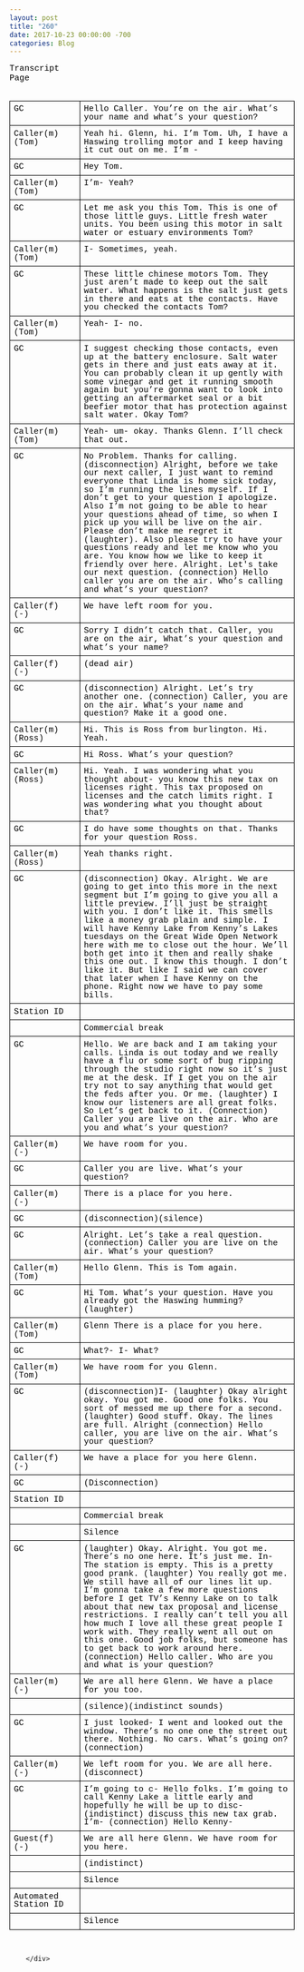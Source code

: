 ```yaml
---
layout: post
title: "260"
date: 2017-10-23 00:00:00 -700
categories: Blog
---
```


<div class="blog-content">
				<div>
<div id="578808859892084958" align="center" style="width: 100%; overflow-y: hidden;" class="wcustomhtml">
<meta content="text/html; charset=UTF-8" http-equiv="content-type"><style type="text/css">
.lst-kix_m21dwgehm91h-2>li{counter-increment:lst-ctn-kix_m21dwgehm91h-2}.lst-kix_m21dwgehm91h-8>li{counter-increment:lst-ctn-kix_m21dwgehm91h-8}ol.lst-kix_m21dwgehm91h-0{list-style-type:none}ol.lst-kix_m21dwgehm91h-4.start{counter-reset:lst-ctn-kix_m21dwgehm91h-4 0}ol.lst-kix_m21dwgehm91h-2{list-style-type:none}ol.lst-kix_m21dwgehm91h-1{list-style-type:none}ol.lst-kix_m21dwgehm91h-4{list-style-type:none}.lst-kix_m21dwgehm91h-2>li:before{content:"" counter(lst-ctn-kix_m21dwgehm91h-2,lower-roman) ". "}ol.lst-kix_m21dwgehm91h-3{list-style-type:none}ol.lst-kix_m21dwgehm91h-6{list-style-type:none}ol.lst-kix_m21dwgehm91h-5{list-style-type:none}ol.lst-kix_m21dwgehm91h-8{list-style-type:none}.lst-kix_m21dwgehm91h-3>li:before{content:"" counter(lst-ctn-kix_m21dwgehm91h-3,decimal) ". "}ol.lst-kix_m21dwgehm91h-7{list-style-type:none}ol.lst-kix_m21dwgehm91h-8.start{counter-reset:lst-ctn-kix_m21dwgehm91h-8 0}.lst-kix_m21dwgehm91h-4>li:before{content:"" counter(lst-ctn-kix_m21dwgehm91h-4,lower-latin) ". "}.lst-kix_m21dwgehm91h-6>li:before{content:"" counter(lst-ctn-kix_m21dwgehm91h-6,decimal) ". "}.lst-kix_m21dwgehm91h-7>li{counter-increment:lst-ctn-kix_m21dwgehm91h-7}.lst-kix_m21dwgehm91h-5>li:before{content:"" counter(lst-ctn-kix_m21dwgehm91h-5,lower-roman) ". "}ol.lst-kix_m21dwgehm91h-0.start{counter-reset:lst-ctn-kix_m21dwgehm91h-0 0}.lst-kix_m21dwgehm91h-8>li:before{content:"" counter(lst-ctn-kix_m21dwgehm91h-8,lower-roman) ". "}.lst-kix_m21dwgehm91h-1>li{counter-increment:lst-ctn-kix_m21dwgehm91h-1}ol.lst-kix_m21dwgehm91h-5.start{counter-reset:lst-ctn-kix_m21dwgehm91h-5 0}.lst-kix_m21dwgehm91h-7>li:before{content:"" counter(lst-ctn-kix_m21dwgehm91h-7,lower-latin) ". "}.lst-kix_90i3scc3ekx4-0>li:before{content:"\00274f  "}.lst-kix_90i3scc3ekx4-3>li:before{content:"\00274f  "}.lst-kix_90i3scc3ekx4-1>li:before{content:"\00274f  "}ol.lst-kix_m21dwgehm91h-3.start{counter-reset:lst-ctn-kix_m21dwgehm91h-3 0}.lst-kix_90i3scc3ekx4-2>li:before{content:"\00274f  "}.lst-kix_m21dwgehm91h-0>li{counter-increment:lst-ctn-kix_m21dwgehm91h-0}.lst-kix_m21dwgehm91h-3>li{counter-increment:lst-ctn-kix_m21dwgehm91h-3}.lst-kix_m21dwgehm91h-1>li:before{content:"" counter(lst-ctn-kix_m21dwgehm91h-1,lower-latin) ". "}.lst-kix_m21dwgehm91h-6>li{counter-increment:lst-ctn-kix_m21dwgehm91h-6}.lst-kix_m21dwgehm91h-0>li:before{content:"" counter(lst-ctn-kix_m21dwgehm91h-0,upper-latin) ". "}.lst-kix_m21dwgehm91h-5>li{counter-increment:lst-ctn-kix_m21dwgehm91h-5}ol.lst-kix_m21dwgehm91h-6.start{counter-reset:lst-ctn-kix_m21dwgehm91h-6 0}.lst-kix_90i3scc3ekx4-7>li:before{content:"\00274f  "}ol.lst-kix_m21dwgehm91h-2.start{counter-reset:lst-ctn-kix_m21dwgehm91h-2 0}.lst-kix_m21dwgehm91h-4>li{counter-increment:lst-ctn-kix_m21dwgehm91h-4}.lst-kix_90i3scc3ekx4-4>li:before{content:"\00274f  "}.lst-kix_90i3scc3ekx4-8>li:before{content:"\00274f  "}.lst-kix_90i3scc3ekx4-5>li:before{content:"\00274f  "}.lst-kix_90i3scc3ekx4-6>li:before{content:"\00274f  "}ol.lst-kix_m21dwgehm91h-7.start{counter-reset:lst-ctn-kix_m21dwgehm91h-7 0}ul.lst-kix_90i3scc3ekx4-8{list-style-type:none}ul.lst-kix_90i3scc3ekx4-7{list-style-type:none}ul.lst-kix_90i3scc3ekx4-6{list-style-type:none}ul.lst-kix_90i3scc3ekx4-1{list-style-type:none}ul.lst-kix_90i3scc3ekx4-0{list-style-type:none}ol.lst-kix_m21dwgehm91h-1.start{counter-reset:lst-ctn-kix_m21dwgehm91h-1 0}ul.lst-kix_90i3scc3ekx4-5{list-style-type:none}ul.lst-kix_90i3scc3ekx4-4{list-style-type:none}ul.lst-kix_90i3scc3ekx4-3{list-style-type:none}ul.lst-kix_90i3scc3ekx4-2{list-style-type:none}ol{margin:0;padding:0}table td,table th{padding:0}.c1{border-right-style:solid;padding:5pt 5pt 5pt 5pt;border-bottom-color:#000000;border-top-width:1pt;border-right-width:1pt;border-left-color:#000000;vertical-align:top;border-right-color:#000000;border-left-width:1pt;border-top-style:solid;border-left-style:solid;border-bottom-width:1pt;width:356.2pt;border-top-color:#000000;border-bottom-style:solid}.c2{border-right-style:solid;padding:5pt 5pt 5pt 5pt;border-bottom-color:#000000;border-top-width:1pt;border-right-width:1pt;border-left-color:#000000;vertical-align:top;border-right-color:#000000;border-left-width:1pt;border-top-style:solid;border-left-style:solid;border-bottom-width:1pt;width:93.8pt;border-top-color:#000000;border-bottom-style:solid}.c3{color:#000000;font-weight:400;text-decoration:none;vertical-align:baseline;font-size:11pt;font-family:"Courier New";font-style:normal}.c7{padding-top:0pt;padding-bottom:0pt;line-height:1.15;orphans:2;widows:2;text-align:left}.c8{border-spacing:0;border-collapse:collapse;margin-right:auto}.c0{padding-top:0pt;padding-bottom:0pt;line-height:1.0;text-align:left}.c6{background-color:#ffffff;max-width:451.4pt;padding:72pt 72pt 72pt 72pt}.c4{height:0pt}.c5{height:11pt}.title{padding-top:0pt;color:#000000;font-size:26pt;padding-bottom:3pt;font-family:"Arial";line-height:1.15;page-break-after:avoid;orphans:2;widows:2;text-align:left}.subtitle{padding-top:0pt;color:#666666;font-size:15pt;padding-bottom:16pt;font-family:"Arial";line-height:1.15;page-break-after:avoid;orphans:2;widows:2;text-align:left}li{color:#000000;font-size:11pt;font-family:"Arial"}p{margin:0;color:#000000;font-size:11pt;font-family:"Arial"}h1{padding-top:20pt;color:#000000;font-size:20pt;padding-bottom:6pt;font-family:"Arial";line-height:1.15;page-break-after:avoid;orphans:2;widows:2;text-align:left}h2{padding-top:18pt;color:#000000;font-size:16pt;padding-bottom:6pt;font-family:"Arial";line-height:1.15;page-break-after:avoid;orphans:2;widows:2;text-align:left}h3{padding-top:16pt;color:#434343;font-size:14pt;padding-bottom:4pt;font-family:"Arial";line-height:1.15;page-break-after:avoid;orphans:2;widows:2;text-align:left}h4{padding-top:14pt;color:#666666;font-size:12pt;padding-bottom:4pt;font-family:"Arial";line-height:1.15;page-break-after:avoid;orphans:2;widows:2;text-align:left}h5{padding-top:12pt;color:#666666;font-size:11pt;padding-bottom:4pt;font-family:"Arial";line-height:1.15;page-break-after:avoid;orphans:2;widows:2;text-align:left}h6{padding-top:12pt;color:#666666;font-size:11pt;padding-bottom:4pt;font-family:"Arial";line-height:1.15;page-break-after:avoid;font-style:italic;orphans:2;widows:2;text-align:left}
</style>

<div>
<p class="c7"><span class="c3">Transcript</span></p>

<p class="c7"><span class="c3">Page</span></p>
</div>

<p class="c7 c5"><span class="c3"></span></p><a id="t.9c084346cbfd6258821dbf7a35eb97a1fefb2996"></a><a id="t.0"></a>

<table class="c8">
<tbody>
<tr class="c4">
<td class="c2" colspan="1" rowspan="1">
<p class="c0"><span class="c3">GC</span></p>
</td>

<td class="c1" colspan="1" rowspan="1">
<p class="c0"><span class="c3">Hello Caller. You’re on the air. What’s your name and what’s your question?</span></p>
</td>
</tr>

<tr class="c4">
<td class="c2" colspan="1" rowspan="1">
<p class="c0"><span class="c3">Caller(m)</span></p>

<p class="c0"><span class="c3">(Tom)</span></p>
</td>

<td class="c1" colspan="1" rowspan="1">
<p class="c0"><span class="c3">Yeah hi. Glenn, hi. I’m Tom. Uh, I have a Haswing trolling motor and I keep having it cut out on me. I’m -</span></p>
</td>
</tr>

<tr class="c4">
<td class="c2" colspan="1" rowspan="1">
<p class="c0"><span class="c3">GC</span></p>
</td>

<td class="c1" colspan="1" rowspan="1">
<p class="c0"><span class="c3">Hey Tom.</span></p>
</td>
</tr>

<tr class="c4">
<td class="c2" colspan="1" rowspan="1">
<p class="c0"><span class="c3">Caller(m)</span></p>

<p class="c0"><span class="c3">(Tom)</span></p>
</td>

<td class="c1" colspan="1" rowspan="1">
<p class="c0"><span class="c3">I’m- Yeah?</span></p>
</td>
</tr>

<tr class="c4">
<td class="c2" colspan="1" rowspan="1">
<p class="c0"><span class="c3">GC</span></p>
</td>

<td class="c1" colspan="1" rowspan="1">
<p class="c0"><span class="c3">Let me ask you this Tom. This is one of those little guys. Little fresh water units. You been using this motor in salt water or estuary environments Tom?</span></p>
</td>
</tr>

<tr class="c4">
<td class="c2" colspan="1" rowspan="1">
<p class="c0"><span class="c3">Caller(m)</span></p>

<p class="c0"><span class="c3">(Tom)</span></p>
</td>

<td class="c1" colspan="1" rowspan="1">
<p class="c0"><span class="c3">I- Sometimes, yeah.</span></p>
</td>
</tr>

<tr class="c4">
<td class="c2" colspan="1" rowspan="1">
<p class="c0"><span class="c3">GC</span></p>
</td>

<td class="c1" colspan="1" rowspan="1">
<p class="c0"><span class="c3">These little chinese motors Tom. They just aren’t made to keep out the salt water. What happens is the salt just gets in there and eats at the contacts. Have you checked the contacts Tom?</span></p>
</td>
</tr>

<tr class="c4">
<td class="c2" colspan="1" rowspan="1">
<p class="c0"><span class="c3">Caller(m)</span></p>

<p class="c0"><span class="c3">(Tom)</span></p>
</td>

<td class="c1" colspan="1" rowspan="1">
<p class="c0"><span class="c3">Yeah- I- no.</span></p>
</td>
</tr>

<tr class="c4">
<td class="c2" colspan="1" rowspan="1">
<p class="c0"><span class="c3">GC</span></p>
</td>

<td class="c1" colspan="1" rowspan="1">
<p class="c0"><span class="c3">I suggest checking those contacts, even up at the battery enclosure. Salt water gets in there and just eats away at it. You can probably clean it up gently with some vinegar and get it running smooth again but you’re gonna want to look into getting an aftermarket seal or a bit beefier motor that has protection against salt water. Okay Tom?</span></p>
</td>
</tr>

<tr class="c4">
<td class="c2" colspan="1" rowspan="1">
<p class="c0"><span class="c3">Caller(m)</span></p>

<p class="c0"><span class="c3">(Tom)</span></p>
</td>

<td class="c1" colspan="1" rowspan="1">
<p class="c0"><span class="c3">Yeah- um- okay. Thanks Glenn. I’ll check that out.</span></p>
</td>
</tr>

<tr class="c4">
<td class="c2" colspan="1" rowspan="1">
<p class="c0"><span class="c3">GC</span></p>
</td>

<td class="c1" colspan="1" rowspan="1">
<p class="c0"><span class="c3">No Problem. Thanks for calling.(disconnection) Alright, before we take our next caller, I just want to remind everyone that Linda is home sick today, so I’m running the lines myself. If I don’t get to your question I apologize. Also I’m not going to be able to hear your questions ahead of time, so when I pick up you will be live on the air. Please don’t make me regret it (laughter). Also please try to have your questions ready and let me know who you are. You know how we like to keep it friendly over here. Alright. Let's take our next question. (connection) Hello caller you are on the air. Who’s calling and what’s your question?</span></p>
</td>
</tr>

<tr class="c4">
<td class="c2" colspan="1" rowspan="1">
<p class="c0"><span class="c3">Caller(f)</span></p>

<p class="c0"><span class="c3">(-)</span></p>
</td>

<td class="c1" colspan="1" rowspan="1">
<p class="c0"><span class="c3">We have left room for you.</span></p>
</td>
</tr>

<tr class="c4">
<td class="c2" colspan="1" rowspan="1">
<p class="c0"><span class="c3">GC</span></p>
</td>

<td class="c1" colspan="1" rowspan="1">
<p class="c0"><span class="c3">Sorry I didn’t catch that. Caller, you are on the air, What’s your question and what’s your name?</span></p>
</td>
</tr>

<tr class="c4">
<td class="c2" colspan="1" rowspan="1">
<p class="c0"><span class="c3">Caller(f)</span></p>

<p class="c0"><span class="c3">(-)</span></p>
</td>

<td class="c1" colspan="1" rowspan="1">
<p class="c0"><span class="c3">(dead air)</span></p>
</td>
</tr>

<tr class="c4">
<td class="c2" colspan="1" rowspan="1">
<p class="c0"><span class="c3">GC</span></p>
</td>

<td class="c1" colspan="1" rowspan="1">
<p class="c0"><span class="c3">(disconnection) Alright. Let’s try another one. (connection) Caller, you are on the air. What’s your name and question? Make it a good one.</span></p>
</td>
</tr>

<tr class="c4">
<td class="c2" colspan="1" rowspan="1">
<p class="c0"><span class="c3">Caller(m)</span></p>

<p class="c0"><span class="c3">(Ross)</span></p>
</td>

<td class="c1" colspan="1" rowspan="1">
<p class="c0"><span class="c3">Hi. This is Ross from burlington. Hi. Yeah.</span></p>
</td>
</tr>

<tr class="c4">
<td class="c2" colspan="1" rowspan="1">
<p class="c0"><span class="c3">GC</span></p>
</td>

<td class="c1" colspan="1" rowspan="1">
<p class="c0"><span class="c3">Hi Ross. What’s your question?</span></p>
</td>
</tr>

<tr class="c4">
<td class="c2" colspan="1" rowspan="1">
<p class="c0"><span class="c3">Caller(m)</span></p>

<p class="c0"><span class="c3">(Ross)</span></p>
</td>

<td class="c1" colspan="1" rowspan="1">
<p class="c0"><span class="c3">Hi. Yeah. I was wondering what you thought about- you know this new tax on licenses right. This tax proposed on licenses and the catch limits right. I was wondering what you thought about that?</span></p>
</td>
</tr>

<tr class="c4">
<td class="c2" colspan="1" rowspan="1">
<p class="c0"><span class="c3">GC</span></p>
</td>

<td class="c1" colspan="1" rowspan="1">
<p class="c0"><span class="c3">I do have some thoughts on that. Thanks for your question Ross.</span></p>
</td>
</tr>

<tr class="c4">
<td class="c2" colspan="1" rowspan="1">
<p class="c0"><span class="c3">Caller(m)</span></p>

<p class="c0"><span class="c3">(Ross)</span></p>
</td>

<td class="c1" colspan="1" rowspan="1">
<p class="c0"><span class="c3">Yeah thanks right.</span></p>
</td>
</tr>

<tr class="c4">
<td class="c2" colspan="1" rowspan="1">
<p class="c0"><span class="c3">GC</span></p>
</td>

<td class="c1" colspan="1" rowspan="1">
<p class="c0"><span class="c3">(disconnection) Okay. Alright. We are going to get into this more in the next segment but I’m going to give you all a little preview. I’ll just be straight with you. I don’t like it. This smells like a money grab plain and simple. I will have Kenny Lake from Kenny’s Lakes tuesdays on the Great Wide Open Network here with me to close out the hour. We’ll both get into it then and really shake this one out. I know this though. I don’t like it. But like I said we can cover that later when I have Kenny on the phone. Right now we have to pay some bills.</span></p>
</td>
</tr>

<tr class="c4">
<td class="c2" colspan="1" rowspan="1">
<p class="c0"><span class="c3">Station ID</span></p>
</td>

<td class="c1" colspan="1" rowspan="1">
<p class="c0 c5"><span class="c3"></span></p>
</td>
</tr>

<tr class="c4">
<td class="c2" colspan="1" rowspan="1">
<p class="c0 c5"><span class="c3"></span></p>
</td>

<td class="c1" colspan="1" rowspan="1">
<p class="c0"><span class="c3">Commercial break</span></p>
</td>
</tr>

<tr class="c4">
<td class="c2" colspan="1" rowspan="1">
<p class="c0"><span class="c3">GC</span></p>
</td>

<td class="c1" colspan="1" rowspan="1">
<p class="c0"><span class="c3">Hello. We are back and I am taking your calls. Linda is out today and we really have a flu or some sort of bug ripping through the studio right now so it’s just me at the desk. If I get you on the air try not to say anything that would get the feds after you. Or me. (laughter) I know our listeners are all great folks. So Let’s get back to it. (Connection) Caller you are live on the air. Who are you and what’s your question?</span></p>
</td>
</tr>

<tr class="c4">
<td class="c2" colspan="1" rowspan="1">
<p class="c0"><span class="c3">Caller(m)</span></p>

<p class="c0"><span class="c3">(-)</span></p>
</td>

<td class="c1" colspan="1" rowspan="1">
<p class="c0"><span class="c3">We have room for you.</span></p>
</td>
</tr>

<tr class="c4">
<td class="c2" colspan="1" rowspan="1">
<p class="c0"><span class="c3">GC</span></p>
</td>

<td class="c1" colspan="1" rowspan="1">
<p class="c0"><span class="c3">Caller you are live. What’s your question?</span></p>
</td>
</tr>

<tr class="c4">
<td class="c2" colspan="1" rowspan="1">
<p class="c0"><span class="c3">Caller(m)</span></p>

<p class="c0"><span class="c3">(-)</span></p>
</td>

<td class="c1" colspan="1" rowspan="1">
<p class="c0"><span class="c3">There is a place for you here.</span></p>
</td>
</tr>

<tr class="c4">
<td class="c2" colspan="1" rowspan="1">
<p class="c0"><span class="c3">GC</span></p>
</td>

<td class="c1" colspan="1" rowspan="1">
<p class="c0"><span class="c3">(disconnection)(silence)</span></p>
</td>
</tr>

<tr class="c4">
<td class="c2" colspan="1" rowspan="1">
<p class="c0"><span class="c3">GC</span></p>
</td>

<td class="c1" colspan="1" rowspan="1">
<p class="c0"><span class="c3">Alright. Let’s take a real question. (connection) Caller you are live on the air. What’s your question?</span></p>
</td>
</tr>

<tr class="c4">
<td class="c2" colspan="1" rowspan="1">
<p class="c0"><span class="c3">Caller(m)</span></p>

<p class="c0"><span class="c3">(Tom)</span></p>
</td>

<td class="c1" colspan="1" rowspan="1">
<p class="c0"><span class="c3">Hello Glenn. This is Tom again.</span></p>
</td>
</tr>

<tr class="c4">
<td class="c2" colspan="1" rowspan="1">
<p class="c0"><span class="c3">GC</span></p>
</td>

<td class="c1" colspan="1" rowspan="1">
<p class="c0"><span class="c3">Hi Tom. What’s your question. Have you already got the Haswing humming? (laughter)</span></p>
</td>
</tr>

<tr class="c4">
<td class="c2" colspan="1" rowspan="1">
<p class="c0"><span class="c3">Caller(m)</span></p>

<p class="c0"><span class="c3">(Tom)</span></p>
</td>

<td class="c1" colspan="1" rowspan="1">
<p class="c0"><span class="c3">Glenn There is a place for you here.</span></p>
</td>
</tr>

<tr class="c4">
<td class="c2" colspan="1" rowspan="1">
<p class="c0"><span class="c3">GC</span></p>
</td>

<td class="c1" colspan="1" rowspan="1">
<p class="c0"><span class="c3">What?- I- What?</span></p>
</td>
</tr>

<tr class="c4">
<td class="c2" colspan="1" rowspan="1">
<p class="c0"><span class="c3">Caller(m)</span></p>

<p class="c0"><span class="c3">(Tom)</span></p>
</td>

<td class="c1" colspan="1" rowspan="1">
<p class="c0"><span class="c3">We have room for you Glenn.</span></p>
</td>
</tr>

<tr class="c4">
<td class="c2" colspan="1" rowspan="1">
<p class="c0"><span class="c3">GC</span></p>
</td>

<td class="c1" colspan="1" rowspan="1">
<p class="c0"><span class="c3">(disconnection)I- (laughter) Okay alright okay. You got me. Good one folks. You sort of messed me up there for a second. (laughter) Good stuff. Okay. The lines are full. Alright (connection) Hello caller, you are live on the air. What’s your question?</span></p>
</td>
</tr>

<tr class="c4">
<td class="c2" colspan="1" rowspan="1">
<p class="c0"><span class="c3">Caller(f)</span></p>

<p class="c0"><span class="c3">(-)</span></p>
</td>

<td class="c1" colspan="1" rowspan="1">
<p class="c0"><span class="c3">We have a place for you here Glenn.</span></p>
</td>
</tr>

<tr class="c4">
<td class="c2" colspan="1" rowspan="1">
<p class="c0"><span class="c3">GC</span></p>
</td>

<td class="c1" colspan="1" rowspan="1">
<p class="c0"><span class="c3">(Disconnection)</span></p>
</td>
</tr>

<tr class="c4">
<td class="c2" colspan="1" rowspan="1">
<p class="c0"><span class="c3">Station ID</span></p>
</td>

<td class="c1" colspan="1" rowspan="1">
<p class="c0 c5"><span class="c3"></span></p>
</td>
</tr>

<tr class="c4">
<td class="c2" colspan="1" rowspan="1">
<p class="c0 c5"><span class="c3"></span></p>
</td>

<td class="c1" colspan="1" rowspan="1">
<p class="c0"><span class="c3">Commercial break</span></p>
</td>
</tr>

<tr class="c4">
<td class="c2" colspan="1" rowspan="1">
<p class="c0 c5"><span class="c3"></span></p>
</td>

<td class="c1" colspan="1" rowspan="1">
<p class="c0"><span class="c3">Silence</span></p>
</td>
</tr>

<tr class="c4">
<td class="c2" colspan="1" rowspan="1">
<p class="c0"><span class="c3">GC</span></p>
</td>

<td class="c1" colspan="1" rowspan="1">
<p class="c0"><span class="c3">(laughter) Okay. Alright. You got me. There’s no one here. It’s just me. In- The station is empty. This is a pretty good prank. (laughter) You really got me. We still have all of our lines lit up. I’m gonna take a few more questions before I get TV’s Kenny Lake on to talk about that new tax proposal and license restrictions. I really can’t tell you all how much I love all these great people I work with. They really went all out on this one. Good job folks, but someone has to get back to work around here. (connection) Hello caller. Who are you and what is your question?</span></p>
</td>
</tr>

<tr class="c4">
<td class="c2" colspan="1" rowspan="1">
<p class="c0"><span class="c3">Caller(m)</span></p>

<p class="c0"><span class="c3">(-)</span></p>
</td>

<td class="c1" colspan="1" rowspan="1">
<p class="c0"><span class="c3">We are all here Glenn. We have a place for you too.</span></p>
</td>
</tr>

<tr class="c4">
<td class="c2" colspan="1" rowspan="1">
<p class="c0 c5"><span class="c3"></span></p>
</td>

<td class="c1" colspan="1" rowspan="1">
<p class="c0"><span class="c3">(silence)(indistinct sounds)</span></p>
</td>
</tr>

<tr class="c4">
<td class="c2" colspan="1" rowspan="1">
<p class="c0"><span class="c3">GC</span></p>
</td>

<td class="c1" colspan="1" rowspan="1">
<p class="c0"><span class="c3">I just looked- I went and looked out the window. There’s no one one the street out there. Nothing. No cars. What’s going on? (connection)</span></p>
</td>
</tr>

<tr class="c4">
<td class="c2" colspan="1" rowspan="1">
<p class="c0"><span class="c3">Caller(m)</span></p>

<p class="c0"><span class="c3">(-)</span></p>
</td>

<td class="c1" colspan="1" rowspan="1">
<p class="c0"><span class="c3">We left room for you. We are all here. (disconnect)</span></p>
</td>
</tr>

<tr class="c4">
<td class="c2" colspan="1" rowspan="1">
<p class="c0"><span class="c3">GC</span></p>
</td>

<td class="c1" colspan="1" rowspan="1">
<p class="c0"><span class="c3">I’m going to c- Hello folks. I’m going to call Kenny Lake a little early and hopefully he will be up to disc-(indistinct) discuss this new tax grab. I’m- (connection) Hello Kenny-</span></p>
</td>
</tr>

<tr class="c4">
<td class="c2" colspan="1" rowspan="1">
<p class="c0"><span class="c3">Guest(f)</span></p>

<p class="c0"><span class="c3">(-)</span></p>
</td>

<td class="c1" colspan="1" rowspan="1">
<p class="c0"><span class="c3">We are all here Glenn. We have room for you here.</span></p>
</td>
</tr>

<tr class="c4">
<td class="c2" colspan="1" rowspan="1">
<p class="c0 c5"><span class="c3"></span></p>
</td>

<td class="c1" colspan="1" rowspan="1">
<p class="c0"><span class="c3">(indistinct)</span></p>
</td>
</tr>

<tr class="c4">
<td class="c2" colspan="1" rowspan="1">
<p class="c0 c5"><span class="c3"></span></p>
</td>

<td class="c1" colspan="1" rowspan="1">
<p class="c0"><span class="c3">Silence</span></p>
</td>
</tr>

<tr class="c4">
<td class="c2" colspan="1" rowspan="1">
<p class="c0"><span class="c3">Automated</span></p>

<p class="c0"><span class="c3">Station ID</span></p>
</td>

<td class="c1" colspan="1" rowspan="1">
<p class="c0 c5"><span class="c3"></span></p>
</td>
</tr>

<tr class="c4">
<td class="c2" colspan="1" rowspan="1">
<p class="c0 c5"><span class="c3"></span></p>
</td>

<td class="c1" colspan="1" rowspan="1">
<p class="c0"><span class="c3">Silence</span></p>
</td>
</tr>
</tbody>
</table>

<p class="c5 c7"><span class="c3"></span></p>
</div>
</div>


		</div>
        